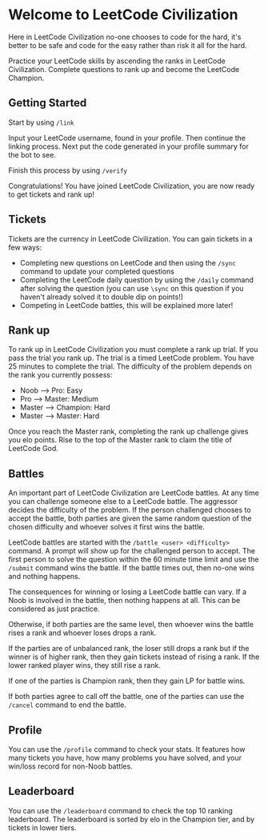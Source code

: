 # Welcome to LeetCode Civilization

Here in LeetCode Civilization no-one chooses to code for the hard, it's better to be safe and code for the easy rather than risk it all for the hard.

Practice your LeetCode skills by ascending the ranks in LeetCode Civilization. Complete questions to rank up and become the LeetCode Champion.

## Getting Started
Start by using `/link`

Input your LeetCode username, found in your profile. Then continue the linking process. Next put the code generated in your profile summary for the bot to see.

Finish this process by using `/verify`

Congratulations! You have joined LeetCode Civilization, you are now ready to get tickets and rank up!

## Tickets
Tickets are the currency in LeetCode Civilization. You can gain tickets in a few ways:
- Completing new questions on LeetCode and then using the `/sync` command to update your completed questions
- Completing the LeetCode daily question by using the `/daily` command after solving the question (you can use `\sync` on this question if you haven't already solved it to double dip on points!)
- Competing in LeetCode battles, this will be explained more later!

## Rank up
To rank up in LeetCode Civilization you must complete a rank up trial. If you pass the trial you rank up. The trial is a timed LeetCode problem. You have 25 minutes to complete the trial. The difficulty of the problem depends on the rank you currently possess:
- Noob --> Pro: Easy
- Pro --> Master: Medium
- Master --> Champion: Hard
- Master --> Master: Hard

Once you reach the Master rank, completing the rank up challenge gives you elo points. Rise to the top of the Master rank to claim the title of LeetCode God.

## Battles
An important part of LeetCode Civilization are LeetCode battles. At any time you can challenge someone else to a LeetCode battle. The aggressor decides the difficulty of the problem. If the person challenged chooses to accept the battle, both parties are given the same random question of the chosen difficulty and whoever solves it first wins the battle.

LeetCode battles are started with the `/battle <user> <difficulty>` command. A prompt will show up for the challenged person to accept. The first person to solve the question within the 60 minute time limit and use the `/submit` command wins the battle. If the battle times out, then no-one wins and nothing happens.

The consequences for winning or losing a LeetCode battle can vary. If a Noob is involved in the battle, then nothing happens at all. This can be considered as just practice. 

Otherwise, if both parties are the same level, then whoever wins the battle rises a rank and whoever loses drops a rank. 

If the parties are of unbalanced rank, the loser still drops a rank but if the winner is of higher rank, then they gain tickets instead of rising a rank. If the lower ranked player wins, they still rise a rank.

If one of the parties is Champion rank, then they gain LP for battle wins.

If both parties agree to call off the battle, one of the parties can use the `/cancel` command to end the battle.

## Profile
You can use the `/profile` command to check your stats. It features how many tickets you have, how many problems you have solved, and your win/loss record for non-Noob battles.

## Leaderboard
You can use the `/leaderboard` command to check the top 10 ranking leaderboard. The leaderboard is sorted by elo in the Champion tier, and by tickets in lower tiers.